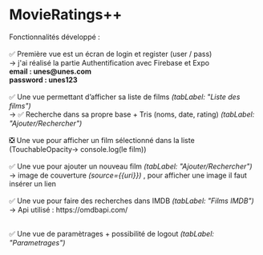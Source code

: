 <h1>MovieRatings++</h1>
Fonctionnalités développé :<br><br>
✅  Première vue est un écran de login et register (user / pass) <br>
  -> j'ai réalisé la partie Authentification avec Firebase et Expo<br>
  <b>email : unes@unes.com<br>password : unes123</b>
<br><br>
✅  Une vue permettant d’afficher sa liste de films <i>(tabLabel: "Liste des films")</i><br>
  -> ✅  Recherche dans sa propre base + Tris (noms, date, rating) <i>(tabLabel: "Ajouter/Rechercher")</i><br><br>
❎  Une vue pour afficher un film sélectionné dans la liste (TouchableOpacity-> console.log(le film))<br><br>
✅  Une vue pour ajouter un nouveau film <i>(tabLabel: "Ajouter/Rechercher")</i><br>
  -> image de couverture <i>(source={{uri}})</i> , pour afficher une image il faut insérer un lien <br><br>
✅  Une vue pour faire des recherches dans IMDB <i>(tabLabel: "Films IMDB")</i><br>
  -> Api utilisé : https://omdbapi.com/ <br><br>

✅  Une vue de paramètrages + possibilité de logout <i>(tabLabel: "Parametrages")</i>
